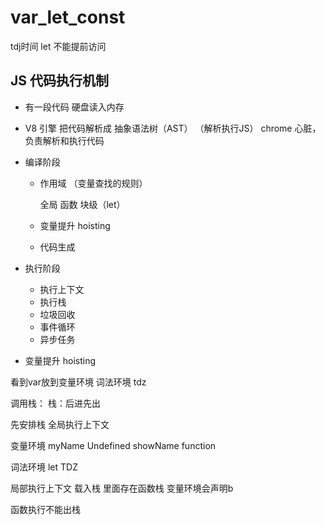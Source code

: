 # var_let_const
tdj时间
let 不能提前访问
## JS 代码执行机制
- 有一段代码
  硬盘读入内存
- V8 引擎 把代码解析成 抽象语法树（AST）
  （解析执行JS）
  chrome 心脏，负责解析和执行代码
- 编译阶段
  - 作用域 （变量查找的规则）
    
    全局
    函数
    块级（let）
  - 变量提升 hoisting
  - 代码生成
- 执行阶段
  - 执行上下文
  - 执行栈
  - 垃圾回收
  - 事件循环
  - 异步任务

- 变量提升 hoisting


看到var放到变量环境
词法环境  tdz

调用栈：
栈：后进先出


先安排栈
全局执行上下文

变量环境
myName Undefined
showName function

词法环境
let
TDZ


局部执行上下文  载入栈
里面存在函数栈 
变量环境会声明b


函数执行不能出栈

